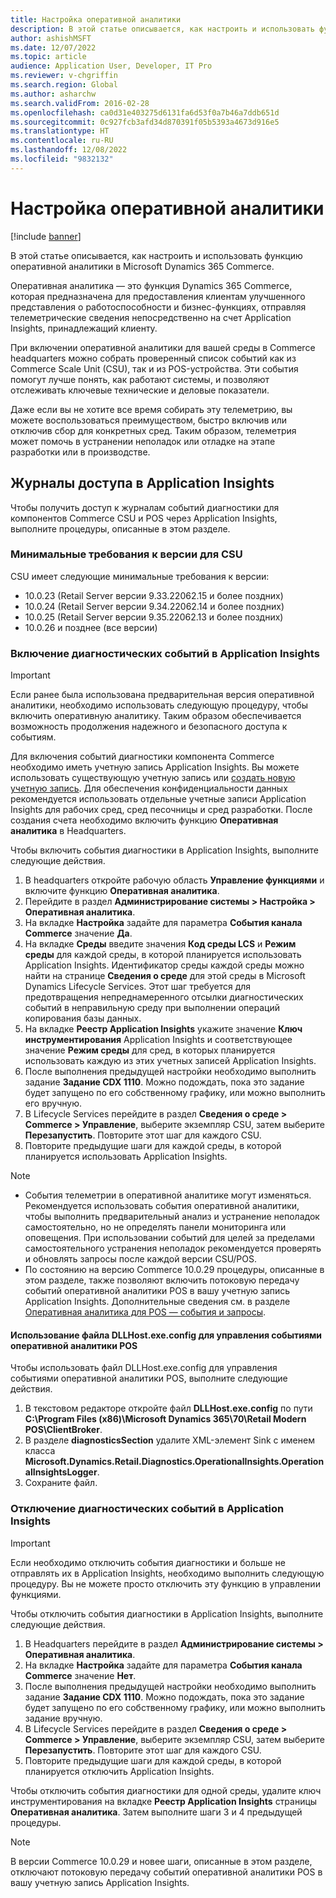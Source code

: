 ```yaml
---
title: Настройка оперативной аналитики
description: В этой статье описывается, как настроить и использовать функцию оперативной аналитики в Microsoft Dynamics 365 Commerce.
author: ashishMSFT
ms.date: 12/07/2022
ms.topic: article
audience: Application User, Developer, IT Pro
ms.reviewer: v-chgriffin
ms.search.region: Global
ms.author: asharchw
ms.search.validFrom: 2016-02-28
ms.openlocfilehash: ca0d31e403275d6131fa6d53f0a7b46a7ddb651d
ms.sourcegitcommit: 0c927fcb3afd34d870391f05b5393a4673d916e5
ms.translationtype: HT
ms.contentlocale: ru-RU
ms.lasthandoff: 12/08/2022
ms.locfileid: "9832132"
---
```

# <a name="set-up-operational-insights"></a>Настройка оперативной аналитики

[!include [banner](../includes/banner.md)]

В этой статье описывается, как настроить и использовать функцию оперативной аналитики в Microsoft Dynamics 365 Commerce.

Оперативная аналитика — это функция Dynamics 365 Commerce, которая предназначена для предоставления клиентам улучшенного представления о работоспособности и бизнес-функциях, отправляя телеметрические сведения непосредственно на счет Application Insights, принадлежащий клиенту.

При включении оперативной аналитики для вашей среды в Commerce headquarters можно собрать проверенный список событий как из Commerce Scale Unit (CSU), так и из POS-устройства. Эти события помогут лучше понять, как работают системы, и позволяют отслеживать ключевые технические и деловые показатели.

Даже если вы не хотите все время собирать эту телеметрию, вы можете воспользоваться преимуществом, быстро включив или отключив сбор для конкретных сред. Таким образом, телеметрия может помочь в устранении неполадок или отладке на этапе разработки или в производстве.

## <a name="access-logs-in-application-insights"></a>Журналы доступа в Application Insights

Чтобы получить доступ к журналам событий диагностики для компонентов Commerce CSU и POS через Application Insights, выполните процедуры, описанные в этом разделе.

### <a name="minimum-version-requirements-for-csu"></a>Минимальные требования к версии для CSU

CSU имеет следующие минимальные требования к версии:

- 10.0.23 (Retail Server версии 9.33.22062.15 и более поздних)
- 10.0.24 (Retail Server версии 9.34.22062.14 и более поздних)
- 10.0.25 (Retail Server версии 9.35.22062.13 и более поздних)
- 10.0.26 и позднее (все версии)

### <a name="enable-diagnostic-events-in-application-insights"></a>Включение диагностических событий в Application Insights

> [!IMPORTANT]
> Если ранее была использована предварительная версия оперативной аналитики, необходимо использовать следующую процедуру, чтобы включить оперативную аналитику. Таким образом обеспечивается возможность продолжения надежного и безопасного доступа к событиям.

Для включения событий диагностики компонента Commerce необходимо иметь учетную запись Application Insights. Вы можете использовать существующую учетную запись или [создать новую учетную запись](/azure/azure-monitor/app/create-workspace-resource#create-workspace-based-resource). Для обеспечения конфиденциальности данных рекомендуется использовать отдельные учетные записи Application Insights для рабочих сред, сред песочницы и сред разработки. После создания счета необходимо включить функцию **Оперативная аналитика** в Headquarters.

Чтобы включить события диагностики в Application Insights, выполните следующие действия.

1. В headquarters откройте рабочую область **Управление функциями** и включите функцию **Оперативная аналитика**.
1. Перейдите в раздел **Администрирование системы \> Настройка \> Оперативная аналитика**.
1. На вкладке **Настройка** задайте для параметра **События канала Commerce** значение **Да**.
1. На вкладке **Среды** введите значения **Код среды LCS** и **Режим среды** для каждой среды, в которой планируется использовать Application Insights. Идентификатор среды каждой среды можно найти на странице **Сведения о среде** для этой среды в Microsoft Dynamics Lifecycle Services. Этот шаг требуется для предотвращения непреднамеренного отсылки диагностических событий в неправильную среду при выполнении операций копирования базы данных.
1. На вкладке **Реестр Application Insights** укажите значение **Ключ инструментирования** Application Insights и соответствующее значение **Режим среды** для сред, в которых планируется использовать каждую из этих учетных записей Application Insights.
1. После выполнения предыдущей настройки необходимо выполнить задание **Задание CDX 1110**. Можно подождать, пока это задание будет запущено по его собственному графику, или можно выполнить его вручную.
1. В Lifecycle Services перейдите в раздел **Сведения о среде \> Commerce \> Управление**, выберите экземпляр CSU, затем выберите **Перезапустить**. Повторите этот шаг для каждого CSU.
1. Повторите предыдущие шаги для каждой среды, в которой планируется использовать Application Insights.

> [!NOTE]
> - События телеметрии в оперативной аналитике могут изменяться. Рекомендуется использовать события оперативной аналитики, чтобы выполнить предварительный анализ и устранение неполадок самостоятельно, но не определять панели мониторинга или оповещения. При использовании событий для целей за пределами самостоятельного устранения неполадок рекомендуется проверять и обновлять запросы после каждой версии CSU/POS.
> - По состоянию на версию Commerce 10.0.29 процедуры, описанные в этом разделе, также позволяют включить потоковую передачу событий оперативной аналитики POS в вашу учетную запись Application Insights. Дополнительные сведения см. в разделе [Оперативная аналитика для POS — события и запросы](https://download.microsoft.com/download/9/2/b/92be35b0-0e24-4a4d-940d-6f4db29791c0/Operational-Insights-Commerce-POS-events-queries.pdf).

#### <a name="use-the-dllhostexeconfig-file-to-control-pos-operational-insights-events"></a>Использование файла DLLHost.exe.config для управления событиями оперативной аналитики POS

Чтобы использовать файл DLLHost.exe.config для управления событиями оперативной аналитики POS, выполните следующие действия.

1. В текстовом редакторе откройте файл **DLLHost.exe.config** по пути **C:\\Program Files (x86)\\Microsoft Dynamics 365\\70\\Retail Modern POS\\ClientBroker**.
1. В разделе **diagnosticsSection** удалите XML-элемент Sink с именем класса **Microsoft.Dynamics.Retail.Diagnostics.OperationalInsights.OperationalInsightsLogger**.
1. Сохраните файл.

### <a name="disable-diagnostic-events-in-application-insights"></a>Отключение диагностических событий в Application Insights

> [!IMPORTANT]
> Если необходимо отключить события диагностики и больше не отправлять их в Application Insights, необходимо выполнить следующую процедуру. Вы не можете просто отключить эту функцию в управлении функциями.

Чтобы отключить события диагностики в Application Insights, выполните следующие действия.

1. В Headquarters перейдите в раздел **Администрирование системы \> Оперативная аналитика**.
1. На вкладке **Настройка** задайте для параметра **События канала Commerce** значение **Нет**.
1. После выполнения предыдущей настройки необходимо выполнить задание **Задание CDX 1110**. Можно подождать, пока это задание будет запущено по его собственному графику, или можно выполнить задание вручную.
1. В Lifecycle Services перейдите в раздел **Сведения о среде \> Commerce \> Управление**, выберите экземпляр CSU, затем выберите **Перезапустить**. Повторите этот шаг для каждого CSU.
1. Повторите предыдущие шаги для каждой среды, в которой планируется отключить Application Insights.

Чтобы отключить события диагностики для одной среды, удалите ключ инструментирования на вкладке **Реестр Application Insights** страницы **Оперативная аналитика**. Затем выполните шаги 3 и 4 предыдущей процедуры.

> [!NOTE]
> В версии Commerce 10.0.29 и новее шаги, описанные в этом разделе, отключают потоковую передачу событий оперативной аналитики POS в вашу учетную запись Application Insights. 
